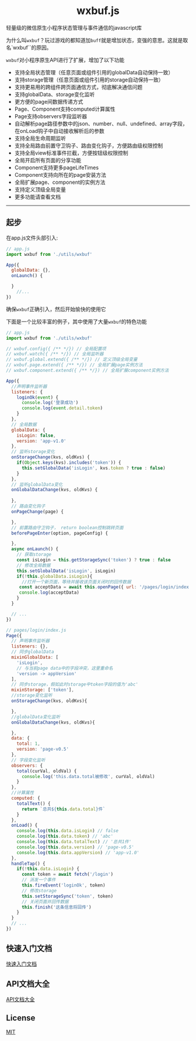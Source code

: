 # <center>wxbuf.js</center>

轻量级的微信原生小程序状态管理与事件通信的javascript库

为什么叫`wxbuf`？玩过游戏的都知道加`buff`就是增加状态，变强的意思。这就是取名`wxbuf``的原因。    

`wxbuf`对小程序原生API进行了扩展，增加了以下功能
* 支持全局状态管理（任意页面或组件引用的globalData自动保持一致）
* 支持storage管理（任意页面或组件引用的storage自动保持一致）
* 支持更易用的跨组件跨页面通信方式，彻底解决通信问题
* 支持globalData、storage变化监听
* 更方便的page间数据传递方式
* Page、Component支持computed计算属性
* Page支持observers字段监听器
* 自动解析page路径参数中的json、number、null、undefined、array字段，在onLoad钩子中自动接收解析后的参数
* 支持全局生命周期监听
* 支持全局路由前置守卫钩子、路由变化钩子，方便路由级权限控制
* 支持全局view标准事件拦截，方便按钮级权限控制
* 全局开启所有页面的分享功能
* Component支持更多pageLifeTimes
* Component支持向所在的page安装方法
* 全局扩展page、component的实例方法
* 支持定义顶级全局变量
* 更多功能请查看文档
---
## 起步
在app.js文件头部引入:
```js
// app.js
import wxbuf from './utils/wxbuf'

App({
  globalData: {},
  onLaunch() {

  }
    //...
})
```
确保`wxbuf`正确引入，然后开始愉快的使用它   

下面是一个比较丰富的例子，其中使用了大量`wxbuf`的特色功能    
```js
// app.js
import wxbuf from './utils/wxbuf'

// wxbuf.config({ /** */}) // 全局配置项
// wxbuf.watch({ /** */}) // 全局监听器
// wxbuf.global.extend({ /** */}) // 定义顶级全局变量
// wxbuf.page.extend({ /** */}) // 全局扩展page实例方法
// wxbuf.component.extend({ /** */}) // 全局扩展component实例方法

App({
  //声明事件监听器
  listeners: {
    loginOk(event) {
      console.log('登录成功')
      console.log(event.detail.token)
    }
  },
  // 全局数据
  globalData: {
    isLogin: false,
    version: 'app-v1.0'
  },
  // 监听storage变化
  onStorageChange(kvs, oldKvs) {
    if(Object.keys(kvs).includes('token')) {
      this.setGlobalData('isLogin', kvs.token ? true : false)
    }
  },
  // 监听globalData变化
  onGlobalDataChange(kvs, oldKvs) {
 
  },
  // 路由变化钩子
  onPageChange(page) {

  },
  // 前置路由守卫钩子， return boolean控制跳转页面
  beforePageEnter(option, pageConfig) {

  },
  async onLaunch() {
    // 获取storage
    const isLogin = this.getStorageSync('token') ? true : false
    // 修改全局数据
    this.setGlobalData('isLogin', isLogin)
    if(!this.globalData.isLogin){
      //打开一个新页面，等待并接收该页面关闭时的回传数据
     const acceptData = await this.openPage({ url: '/pages/login/index' })
     console.log(acceptData)
    }
  }

  // ...
})
```
```js
// pages/login/index.js
Page({
  // 声明事件监听器
  listeners: {},
  // 同步globalData
  mixinGlobalData: [
    'isLogin',
    // 与当前page data中的字段冲突，这里重命名
    'version -> appVersion'
  ],
  // 同步storage，假如此时storage中token字段的值为'abc'
  mixinStorage: ['token'],
  //storage变化监听
  onStorageChange(kvs, oldKvs){

  },
  //globalData变化监听
  onGlobalDataChange(kvs, oldKvs){

  },
  data: {
    total: 1,
    version: 'page-v0.5'
  },
  // 字段变化监听
  observers: {
    total(curVal, oldVal) {
      console.log('this.data.total被修改', curVal, oldVal)
    }
  },
  //计算属性
  computed: {
    totalText() {
      return `总共${this.data.total}件`
    }
  },
  onLoad() {
    console.log(this.data.isLogin) // false
    console.log(this.data.token) // 'abc'
    console.log(this.data.totalText) // '总共1件'
    console.log(this.data.version) // 'page-v0.5'
    console.log(this.data.appVersion) // 'app-v1.0'
  },
  handleTap() {
    if(!this.data.isLogin) {
      const token = await fetch('/login')
      // 派发一个事件
      this.fireEvent('loginOk', token) 
      // 修改storage
      this.setStorageSync('token', token)
      // 关闭页面并回传数据
      this.finish('这条信息将回传')
    }
  }
  // ...
})
```

## 快速入门文档
[快速入门文档](https://gitee.com/laivv/wxbuf/blob/master/DOCS.md)

## API文档大全
[API文档大全](https://gitee.com/laivv/wxbuf/blob/master/APIS.md)

## License

[MIT](https://opensource.org/licenses/MIT)
